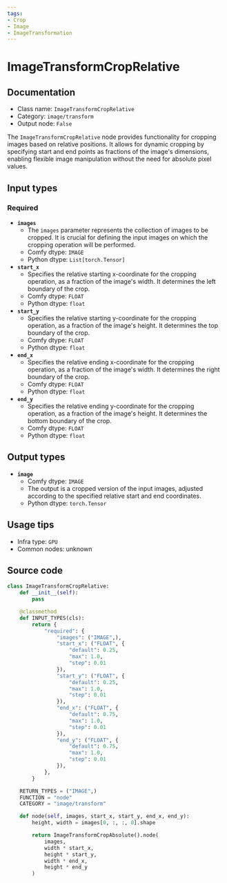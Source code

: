 ```yaml
---
tags:
- Crop
- Image
- ImageTransformation
---
```


# ImageTransformCropRelative
## Documentation
- Class name: `ImageTransformCropRelative`
- Category: `image/transform`
- Output node: `False`

The `ImageTransformCropRelative` node provides functionality for cropping images based on relative positions. It allows for dynamic cropping by specifying start and end points as fractions of the image's dimensions, enabling flexible image manipulation without the need for absolute pixel values.
## Input types
### Required
- **`images`**
    - The `images` parameter represents the collection of images to be cropped. It is crucial for defining the input images on which the cropping operation will be performed.
    - Comfy dtype: `IMAGE`
    - Python dtype: `List[torch.Tensor]`
- **`start_x`**
    - Specifies the relative starting x-coordinate for the cropping operation, as a fraction of the image's width. It determines the left boundary of the crop.
    - Comfy dtype: `FLOAT`
    - Python dtype: `float`
- **`start_y`**
    - Specifies the relative starting y-coordinate for the cropping operation, as a fraction of the image's height. It determines the top boundary of the crop.
    - Comfy dtype: `FLOAT`
    - Python dtype: `float`
- **`end_x`**
    - Specifies the relative ending x-coordinate for the cropping operation, as a fraction of the image's width. It determines the right boundary of the crop.
    - Comfy dtype: `FLOAT`
    - Python dtype: `float`
- **`end_y`**
    - Specifies the relative ending y-coordinate for the cropping operation, as a fraction of the image's height. It determines the bottom boundary of the crop.
    - Comfy dtype: `FLOAT`
    - Python dtype: `float`
## Output types
- **`image`**
    - Comfy dtype: `IMAGE`
    - The output is a cropped version of the input images, adjusted according to the specified relative start and end coordinates.
    - Python dtype: `torch.Tensor`
## Usage tips
- Infra type: `GPU`
- Common nodes: unknown


## Source code
```python
class ImageTransformCropRelative:
    def __init__(self):
        pass

    @classmethod
    def INPUT_TYPES(cls):
        return {
            "required": {
                "images": ("IMAGE",),
                "start_x": ("FLOAT", {
                    "default": 0.25,
                    "max": 1.0,
                    "step": 0.01
                }),
                "start_y": ("FLOAT", {
                    "default": 0.25,
                    "max": 1.0,
                    "step": 0.01
                }),
                "end_x": ("FLOAT", {
                    "default": 0.75,
                    "max": 1.0,
                    "step": 0.01
                }),
                "end_y": ("FLOAT", {
                    "default": 0.75,
                    "max": 1.0,
                    "step": 0.01
                }),
            },
        }

    RETURN_TYPES = ("IMAGE",)
    FUNCTION = "node"
    CATEGORY = "image/transform"

    def node(self, images, start_x, start_y, end_x, end_y):
        height, width = images[0, :, :, 0].shape

        return ImageTransformCropAbsolute().node(
            images,
            width * start_x,
            height * start_y,
            width * end_x,
            height * end_y
        )

```
